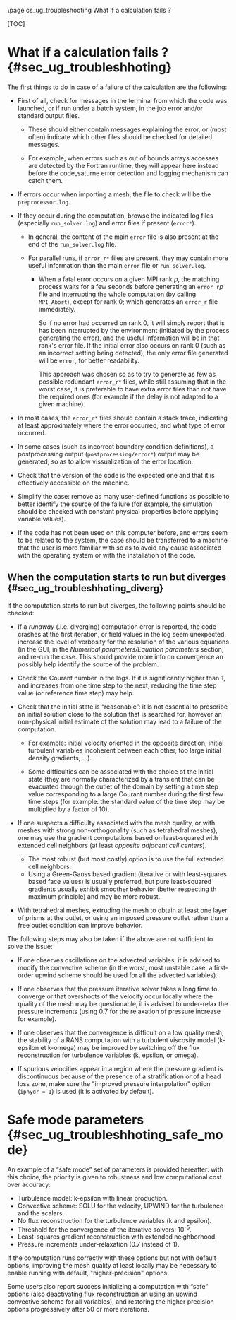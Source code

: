 <!--
  This file is part of Code_Saturne, a general-purpose CFD tool.

  Copyright (C) 1998-2022 EDF S.A.

  This program is free software; you can redistribute it and/or modify it under
  the terms of the GNU General Public License as published by the Free Software
  Foundation; either version 2 of the License, or (at your option) any later
  version.

  This program is distributed in the hope that it will be useful, but WITHOUT
  ANY WARRANTY; without even the implied warranty of MERCHANTABILITY or FITNESS
  FOR A PARTICULAR PURPOSE.  See the GNU General Public License for more
  details.

  You should have received a copy of the GNU General Public License along with
  this program; if not, write to the Free Software Foundation, Inc., 51 Franklin
  Street, Fifth Floor, Boston, MA 02110-1301, USA.
-->

\page cs_ug_troubleshooting What if a calculation fails ?

[TOC]

What if a calculation fails ? {#sec_ug_troubleshhoting}
=============================

The first things to do in case of a failure of the calculation are
the following:

- First of all, check for messages in the terminal from which the code was
  launched, or if run under a batch system, in the job error and/or standard
  output files.

  * These should either contain messages explaining the error, or (most often)
    indicate which other files should be checked for detailed messages.

  * For example, when errors such as out of bounds arrays accesses are detected
    by the Fortran runtime, they will appear here instead before the code_saturne
    error detection and logging mechanism can catch them.

- If errors occur when importing a mesh, the file to check will be the
  `preprocessor.log`.

- If they occur during the computation, browse the indicated log files
  (especially `run_solver.log`) and error files if present (`error*`).

  * In general, the content of the main `error` file is also present at the
    end of the `run_solver.log` file.

  * For parallel runs, if `error_r*` files are present, they may contain more
    useful information than the main `error` file or `run_solver.log`.

    - When a fatal error occurs on a given MPI rank _p_, the matching process
      waits for a few seconds before generating an `error_r`_p_ file and
      interrupting the whole computation (by calling `MPI_Abort`), except for
       rank 0; which generates an `error_r` file immediately.

      So if no error had occurred on rank 0, it will simply report that is has
      been interrupted by the environment (initiated by the process generating
      the error), and the useful information will be in that rank's error file.
      If the initial error also occurs on rank 0 (such as an incorrect setting
      being detected), the only error file generated will be `error`, for better
      readability.

      This approach was chosen so as to try to generate as few as possible
      redundant `error_r*` files, while still assuming that in the worst case,
      it is preferable to have extra error files than not have the required ones
      (for example if the delay is not adapted to a given machine).

- In most cases, the `error_r*` files should contain a stack trace, indicating at
  least approximately where the error occurred, and what type of error occurred.

- In some cases (such as incorrect boundary condition definitions), a
  postprocessing output (`postprocessing/error*`) output may be generated, so as
  to allow vissualization of the error location.

- Check that the version of the code is the expected one and that it is
  effectively accessible on the machine.

- Simplify the case: remove as many user-defined functions as possible to better
  identify the source of the failure (for example, the simulation should be
  checked with constant physical properties before applying variable values).

- If the code has not been used on this computer before, and errors seem to
  be related to the system, the case should be transferred to a machine that the
  user is more familiar with so as to avoid any cause associated with the
  operating system or with the installation of the code.

When the computation starts to run but diverges {#sec_ug_troubleshhoting_diverg}
-----------------------------------------------

If the computation starts to run but diverges, the following points
should be checked:

- If a _runaway_ (.i.e. diverging) computation error is reported, the code crashes
  at the first iteration, or field values in the log seem unexpected, increase
  the level of verbosity for the resolution of the various equations (in the GUI,
  in the _Numerical parameters/Equation parameters_ section, and re-run the case.
  This should provide more info on convergence an possibly help identify the
  source of the problem.

- Check the Courant number in the logs. If it is significantly higher than 1,
  and increases from one time step to the next, reducing the time step value
  (or reference time step) may help.

- Check that the initial state is “reasonable”: it is not essential to prescribe
  an initial solution close to the solution that is searched for, however an
  non-physical initial estimate of the solution may lead to a failure of the
  computation.

  * For example: initial velocity oriented in the opposite direction,
    initial turbulent variables incoherent between each other, too large initial
    density gradients, ...).

  * Some difficulties can be associated with the choice
    of the initial state (they are normally characterized by a transient that can
    be evacuated through the outlet of the domain by setting a time step value
    corresponding to a large Courant number during the first few time steps
    (for example: the standard value of the time step may be multiplied by a
    factor of 10).

- If one suspects a difficulty associated with the mesh quality, or with meshes
  with strong non-orthogonality (such as tetrahedral meshes), one may use the
  gradient computations based on least-squared with extended cell neighbors
  (at least _opposite adjacent cell centers_).

  * The most robust (but most costly) option is to use the full extended
    cell neighbors.
  * Using a Green-Gauss based gradient (iterative or with least-squares based face
    values) is usually preferred, but pure least-squared gradients usually
    exhibit smoother behavior (better respecting th maximum principle) and may
    be more robust.

- With tetrahedral meshes, extruding the mesh to obtain at least one layer of
  prisms at the outlet, or using an imposed pressure outlet rather than a
  free outlet condition can improve behavior.

The following steps may also be taken if the above are not sufficient to
solve the issue:

- If one observes oscillations on the advected variables, it is advised to
  modify the convective scheme (in the worst, most unstable case, a first-order
  upwind scheme should be used for all the advected variables).

- If one observes that the pressure iterative solver takes a long time to
  converge or that overshoots of the velocity occur locally where the quality
  of the mesh may be questionable, it is advised to under-relax the pressure
  increments (using 0.7 for the relaxation of pressure increase for example).

- If one observes that the convergence is difficult on a low quality mesh, the
  stability of a RANS computation with a turbulent viscosity model
  (k-epsilon et k-omega) may be improved by switching off the flux reconstruction
  for turbulence variables (k, epsilon, or omega).

- If spurious velocities appear in a region where the pressure gradient is
  discontinuous because of the presence of a stratification or of a head loss
  zone, make sure the "improved pressure interpolation" option
  (`iphydr = 1`) is used (it is activated by default).

Safe mode parameters {#sec_ug_troubleshhoting_safe_mode}
====================

An example of a “safe mode” set of parameters is provided hereafter:
with this choice, the priority is given to robustness and low computational cost
over accuracy:

- Turbulence model: k-epsilon with linear production.
- Convective scheme: SOLU for the velocity, UPWIND for the turbulence and
  the scalars.
- No flux reconstruction for the turbulence variables (k and epsilon).
- Threshold for the convergence of the iterative solvers: 10<sup>-5</sup>.
- Least-squares gradient reconstruction with extended neighborhood.
- Pressure increments under-relaxation (0.7 instead of 1).

If the computation runs correctly with these options but not with default
options, improving the mesh quality at least locally may be necessary
to enable running with default, "higher-precision" options.

Some users also report success initializing a computation with “safe”
options (also deactivating flux reconstruction an using an upwind convective
scheme for all variables), and restoring the higher precision options
progressively after 50 or more iterations.
